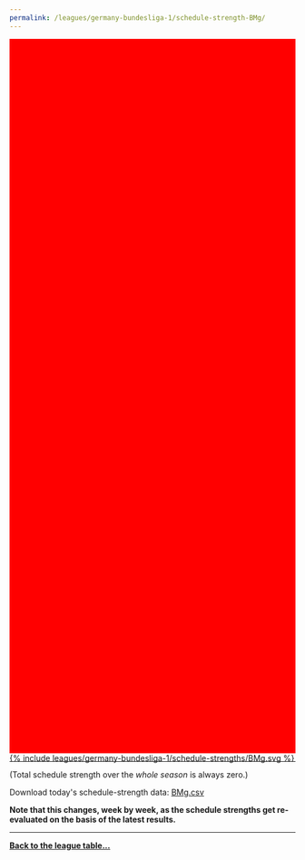 ```yaml
---
permalink: /leagues/germany-bundesliga-1/schedule-strength-BMg/
---
```


<style>
.svg-wrap {
    background-color:red;
    height:0;
    padding-top:250%; /* 350px/550px */
    position: relative;
}

svg {
    background-color: white;
    height: 100%;
    display:block;
    width: 100%;
    position: absolute;
    top:0;
    left:0;
}
</style>


<div class="svg-wrap">
{% include leagues/germany-bundesliga-1/schedule-strengths/BMg.svg %}
</div>

-----

(Total schedule strength over the *whole season* is always zero.)


Download today's schedule-strength data: [BMg.csv](/assets/leagues/germany-bundesliga-1/2019/schedule-strengths/BMg.csv)

**Note that this changes, week by week, as the schedule strengths get re-evaluated on the
basis of the latest results.**

-----

[**Back to the league table...**](/leagues/germany-bundesliga-1)



